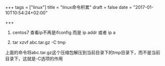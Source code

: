 +++
tags = ["linux"]
title = "linux命令积累"
draft = false
date = "2017-01-10T10:54:24+02:00"

+++


1. centos7 查看ip不再是ifconfig 而是 ip addr 或者 ip a



2. tar xzvf abc.tar.gz -C tmp

上面的命令将abc.tar.gz这个压缩包解压到当前目录下的tmp目录下，而不是当前目录下，这就是-C选项的作用 





